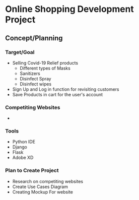 # Online Shopping Development Project

## Concept/Planning
### Target/Goal
- Selling Covid-19 Relief products
  - Different types of Masks
  - Sanitizers
  - Disinfect Spray
  - Disinfect wipes
- Sign Up and Log in function for revisiting customers
- Save Products in cart for the user's account 
### Competiting Websites 
- 
### Tools
- Python IDE
- Django
- Flask
- Adobe XD
### Plan to Create Project
- Research on competiting websites
- Create Use Cases Diagram
- Creating Mockup For website
  
  

